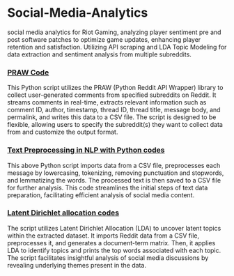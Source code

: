 # Social-Media-Analytics

social media analytics for Riot Gaming, analyzing player sentiment pre and post software patches to optimize game updates, enhancing player retention and satisfaction. Utilizing API scraping and LDA Topic Modeling for data extraction and sentiment analysis from multiple subreddits.

### [PRAW Code](https://github.com/saisadhan/Social-Media-Analytics/blob/d0b7455c04de8599c844df9d40d5fcfa6a5ed1ae/PRAW%20(Python%20Reddit%20API%20Wrapper)%20Code.ipynb)
 This Python script utilizes the PRAW (Python Reddit API Wrapper) library to collect user-generated comments from specified subreddits on Reddit. It streams comments in real-time, extracts relevant information such as comment ID, author, timestamp, thread ID, thread title, message body, and permalink, and writes this data to a CSV file. The script is designed to be flexible, allowing users to specify the subreddit(s) they want to collect data from and customize the output format.

### [Text Preprocessing in NLP with Python codes](https://github.com/saisadhan/Social-Media-Analytics/blob/cab37945764cae015441f2c39218494b6205cb09/text_preprocessing.ipynb)

This above Python script imports data from a CSV file, preprocesses each message by lowercasing, tokenizing, removing punctuation and stopwords, and lemmatizing the words. The processed text is then saved to a CSV file for further analysis. This code streamlines the initial steps of text data preparation, facilitating efficient analysis of social media content.

### [Latent Dirichlet allocation codes](https://github.com/saisadhan/Social-Media-Analytics/blob/f4903a564fd7c4ccba74ec924a72520b4394cc62/Latent%20Dirichlet%20allocation.ipynb)

The script utilizes Latent Dirichlet Allocation (LDA) to uncover latent topics within the extracted dataset. It imports Reddit data from a CSV file, preprocesses it, and generates a document-term matrix. Then, it applies LDA to identify topics and prints the top words associated with each topic. The script facilitates insightful analysis of social media discussions by revealing underlying themes present in the data.
